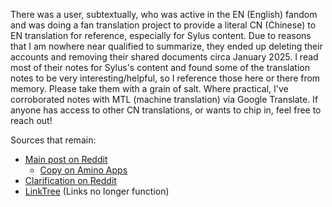 There was a user, subtextually, who was active in the EN (English) fandom and was doing a fan translation project to provide a literal CN (Chinese) to EN translation for reference, especially for Sylus content. Due to reasons that I am nowhere near qualified to summarize, they ended up deleting their accounts and removing their shared documents circa January 2025. I read most of their notes for Sylus's content and found some of the translation notes to be very interesting/helpful, so I reference those here or there from memory. Please take them with a grain of salt. Where practical, I've corroborated notes with MTL (machine translation) via Google Translate. If anyone has access to other CN translations, or wants to chip in, feel free to reach out!

Sources that remain:
* [Main post on Reddit](https://www.reddit.com/r/LoveAndDeepspace/comments/1g6py9c/sylus_translation_project_cnen_translation/?share_id=PciccYNBWAP1pDXLguVIj&utm_content=1&utm_medium=ios_app&utm_name=ioscss&utm_source=share&utm_term=1)
	* [Copy on Amino Apps](https://aminoapps.com/c/evolxdeepspace/page/blog/sylus-translation-project-cn-eng/agKL_D8I0ug2WbjMVYPx6RqBDPrMlBWrqr)
* [Clarification on Reddit](https://www.reddit.com/r/LoveAndDeepspace/comments/1gb74fs/sylus_translation_project_literal_translation/?share_id=_ohFZXm6Wt2-Ladz8L4k8&utm_content=1&utm_medium=ios_app&utm_name=ioscss&utm_source=share&utm_term=1)
* [LinkTree](https://linktr.ee/ladstranslation) (Links no longer function)
